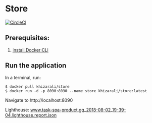 # Store

[![CircleCI](https://circleci.com/gh/khizarvaio/dukaan.svg?style=svg)](https://circleci.com/gh/khizarvaio/dukaan)

## Prerequisites:

1.  [Install Docker CLI](https://docs.docker.com/install/)

## Run the application

In a terminal, run:

```
$ docker pull khizarali/store
$ docker run -d -p 8090:8090 --name store khizarali/store:latest
```

Navigate to http://localhost:8090


Lighthouse: www.task-spa-product.gq_2018-08-02_19-39-04.lighthouse.report.json
